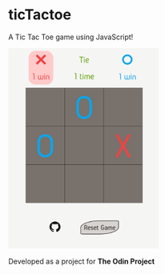 # ticTactoe


A Tic Tac Toe game using JavaScript!

<img src="https://github.com/gerijeb/ticTactoe/blob/main/img/screenshot.png?raw=true" width=300 height=400>

Developed as a project for <b>The Odin Project</b>

